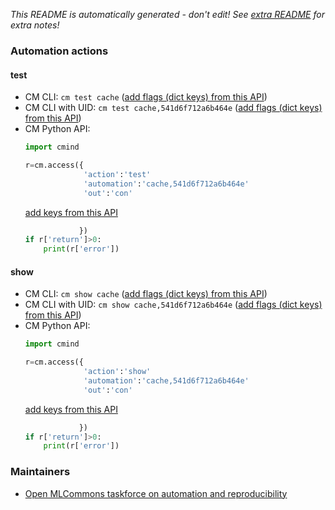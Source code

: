 *This README is automatically generated - don't edit! See [extra README](README-extra.md) for extra notes!*

### Automation actions

#### test

  * CM CLI: ```cm test cache``` ([add flags (dict keys) from this API](https://github.com/mlcommons/ck/tree/master/cm-mlops/automation/cache/module.py#L15))
  * CM CLI with UID: ```cm test cache,541d6f712a6b464e``` ([add flags (dict keys) from this API](https://github.com/mlcommons/ck/tree/master/cm-mlops/automation/cache/module.py#L15))
  * CM Python API:
    ```python
    import cmind

    r=cm.access({
                 'action':'test'
                 'automation':'cache,541d6f712a6b464e'
                 'out':'con'
    ```
    [add keys from this API](https://github.com/mlcommons/ck/tree/master/cm-mlops/automation/cache/module.py#L15)
    ```python
                })
    if r['return']>0:
        print(r['error'])
    ```

#### show

  * CM CLI: ```cm show cache``` ([add flags (dict keys) from this API](https://github.com/mlcommons/ck/tree/master/cm-mlops/automation/cache/module.py#L54))
  * CM CLI with UID: ```cm show cache,541d6f712a6b464e``` ([add flags (dict keys) from this API](https://github.com/mlcommons/ck/tree/master/cm-mlops/automation/cache/module.py#L54))
  * CM Python API:
    ```python
    import cmind

    r=cm.access({
                 'action':'show'
                 'automation':'cache,541d6f712a6b464e'
                 'out':'con'
    ```
    [add keys from this API](https://github.com/mlcommons/ck/tree/master/cm-mlops/automation/cache/module.py#L54)
    ```python
                })
    if r['return']>0:
        print(r['error'])
    ```

### Maintainers

* [Open MLCommons taskforce on automation and reproducibility](https://cKnowledge.org/mlcommons-taskforce)